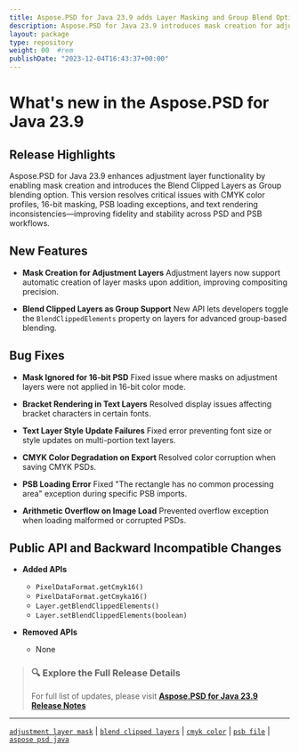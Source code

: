 ```yaml
---
title: Aspose.PSD for Java 23.9 adds Layer Masking and Group Blend Option
description: Aspose.PSD for Java 23.9 introduces mask creation for adjustment layers, Blend Clipped Layers as Group support, and fixes CMYK, PSB, and text rendering bugs.
layout: package
type: repository
weight: 00	#rem
publishDate: "2023-12-04T16:43:37+00:00"
---
```


# What's new in the Aspose.PSD for Java 23.9

## Release Highlights

Aspose.PSD for Java 23.9 enhances adjustment layer functionality by enabling mask creation and introduces the Blend Clipped Layers as Group blending option. This version resolves critical issues with CMYK color profiles, 16-bit masking, PSB loading exceptions, and text rendering inconsistencies—improving fidelity and stability across PSD and PSB workflows.

## New Features

- **Mask Creation for Adjustment Layers**
  Adjustment layers now support automatic creation of layer masks upon addition, improving compositing precision.

- **Blend Clipped Layers as Group Support**
  New API lets developers toggle the `BlendClippedElements` property on layers for advanced group-based blending.

## Bug Fixes

- **Mask Ignored for 16-bit PSD**
  Fixed issue where masks on adjustment layers were not applied in 16-bit color mode.

- **Bracket Rendering in Text Layers**
  Resolved display issues affecting bracket characters in certain fonts.

- **Text Layer Style Update Failures**
  Fixed error preventing font size or style updates on multi-portion text layers.

- **CMYK Color Degradation on Export**
  Resolved color corruption when saving CMYK PSDs.

- **PSB Loading Error**
  Fixed "The rectangle has no common processing area" exception during specific PSB imports.

- **Arithmetic Overflow on Image Load**
  Prevented overflow exception when loading malformed or corrupted PSDs.

## Public API and Backward Incompatible Changes

- **Added APIs**
  - `PixelDataFormat.getCmyk16()`
  - `PixelDataFormat.getCmyka16()`
  - `Layer.getBlendClippedElements()`
  - `Layer.setBlendClippedElements(boolean)`

- **Removed APIs**
  - None

> ### 🔍 Explore the Full Release Details
>
> For full list of updates, please visit **[Aspose.PSD for Java 23.9 Release Notes](https://releases.aspose.com/psd/java/release-notes/2023/aspose-psd-for-java-23-9-release-notes/)**

---

[`adjustment layer mask`](https://search.aspose.com/q/adjustment-layer-mask.html) | [`blend clipped layers`](https://search.aspose.com/q/blend-clipped-layers.html) | [`cmyk color`](https://search.aspose.com/q/cmyk-color.html) | [`psb file`](https://search.aspose.com/q/psb-file.html) | [`aspose psd java`](https://search.aspose.com/q/aspose-psd-java.html)
